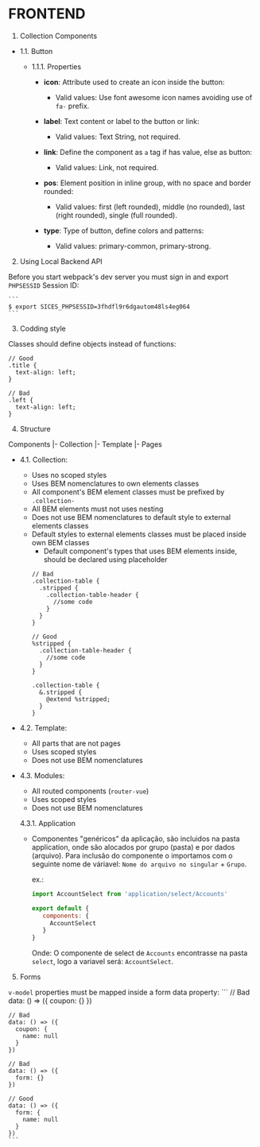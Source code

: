 FRONTEND
========

1. Collection Components

  - 1.1. Button

    - 1.1.1. Properties

      - **icon**: Attribute used to create an icon inside the button:
        - Valid values: Use font awesome icon names avoiding use of `fa-` prefix.

      - **label**: Text content or label to the button or link:
        - Valid values: Text String, not required.

      - **link**: Define the component as `a` tag if has value, else as button:
        - Valid values: Link, not required.

      - **pos**: Element position in inline group, with no space and border rounded:
        - Valid values: first (left rounded), middle (no rounded), last (right rounded), single (full rounded).

      - **type**: Type of button, define colors and patterns:
        - Valid values: primary-common, primary-strong.


2. Using Local Backend API

  Before you start webpack's dev server you must sign in and export `PHPSESSID` Session ID:

    ```
    $ export SICES_PHPSESSID=3fhdfl9r6dgautom48ls4eg064
    ```

3. Codding style

  Classes should define objects instead of functions:
  ```
  // Good
  .title {
    text-align: left;
  }

  // Bad
  .left {
    text-align: left;
  }
  ```

4. Structure

  Components
  |- Collection
  |- Template
  |- Pages

  - 4.1. Collection:

    - Uses no scoped styles
    - Uses BEM nomenclatures to own elements classes
    - All component's BEM element classes must be prefixed by `.collection-`
    - All BEM elements must not uses nesting
    - Does not use BEM nomenclatures to default style to external elements classes
    - Default styles to external elements classes must be placed inside own BEM classes
      - Default component's types that uses BEM elements inside, should be declared using placeholder
      ```
      // Bad
      .collection-table {
        .stripped {
          .collection-table-header {
            //some code
          }
        }
      }

      // Good
      %stripped {
        .collection-table-header {
          //some code
        }
      }

      .collection-table {
        &.stripped {
          @extend %stripped;
        }
      }
      ```

  - 4.2. Template:

    - All parts that are not pages
    - Uses scoped styles
    - Does not use BEM nomenclatures

  - 4.3. Modules:

    - All routed components (`router-vue`)
    - Uses scoped styles
    - Does not use BEM nomenclatures
    
    4.3.1. Application

      - Componentes "genéricos" da aplicação, são incluidos na pasta application, onde são alocados por grupo (pasta) e por dados (arquivo).
        Para inclusão do componente o importamos com o seguinte nome de váriavel: `Nome do arquivo no singular` + `Grupo`.

        ex.:
        ```javascript
        import AccountSelect from 'application/select/Accounts'

        export default {
           components: {
             AccountSelect
           }
        }
        ```

        Onde:
          O componente de select de `Accounts` encontrasse na pasta `select`, logo a variavel será: `AccountSelect`.

5. Forms

  `v-model` properties must be mapped inside a form data property:
    ```
    // Bad
    data: () => ({
      coupon: {}
    })

    // Bad
    data: () => ({
      coupon: {
        name: null
      }
    })

    // Bad
    data: () => ({
      form: {}
    })

    // Good
    data: () => ({
      form: {
        name: null
      }
    })
    ```

